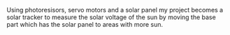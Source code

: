 Using photoresisors, servo motors and a solar panel my project becomes a solar tracker to measure the solar voltage of the sun by moving the base part which has the solar panel to areas with more sun. 
